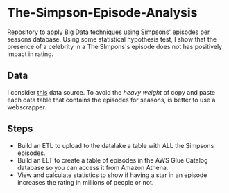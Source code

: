 #  The-Simpson-Episode-Analysis
Repository to apply Big Data techniques using Simpsons' episodes per seasons database.
Using some statistical hypothesis test, I show that the presence of a celebrity in a The SImpons's episode does not has positively impact
in rating.

## Data
I consider [this](https://en.wikipedia.org/wiki/List_of_The_Simpsons_episodes_(seasons_1%E2%80%9320)#Season_20_(2008%E2%80%9309)) data source.
To avoid the *heavy weight* of copy and paste each data table that contains the episodes for seasons, is better to use a webscrapper.

## Steps
- Build an ETL to upload to the datalake a table with ALL the Simpsons episodes.
- Build an ELT to create a table of episodes in the AWS Glue Catalog database so you can access it from Amazon Athena.
- View and calculate statistics to show if having a star in an episode increases the rating in millions of people or not.

